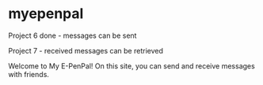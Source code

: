 # myepenpal
Project 6 done - messages can be sent

Project 7 - received messages can be retrieved

Welcome to My E-PenPal! On this site, you can send and receive messages with friends.
